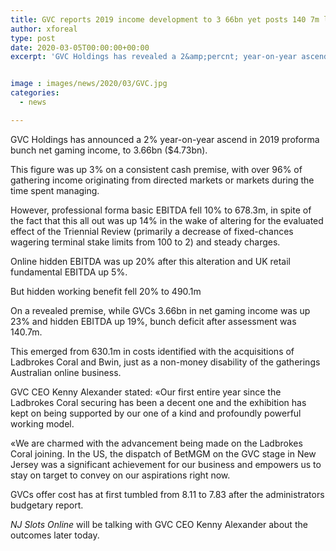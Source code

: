 ```yaml
---
title: GVC reports 2019 income development to 3 66bn yet posts 140 7m loss
author: xforeal 
type: post
date: 2020-03-05T00:00:00+00:00
excerpt: 'GVC Holdings has revealed a 2&amp;percnt; year-on-year ascend in 2019 proforma bunch net gaming income, to 3 '


image : images/news/2020/03/GVC.jpg
categories:
  - news

---
```

GVC Holdings has announced a 2&percnt; year-on-year ascend in 2019 proforma bunch net gaming income, to 3.66bn ($4.73bn). 

This figure was up 3&percnt; on a consistent cash premise, with over 96&percnt; of gathering income originating from directed markets or markets during the time spent managing. 

However, professional forma basic EBITDA fell 10&percnt; to 678.3m, in spite of the fact that this all out was up 14&percnt; in the wake of altering for the evaluated effect of the Triennial Review (primarily a decrease of fixed-chances wagering terminal stake limits from 100 to 2) and steady charges. 

Online hidden EBITDA was up 20&percnt; after this alteration and UK retail fundamental EBITDA up 5&percnt;. 

But hidden working benefit fell 20&percnt; to 490.1m 

On a revealed premise, while GVCs 3.66bn in net gaming income was up 23&percnt; and hidden EBITDA up 19&percnt;, bunch deficit after assessment was 140.7m. 

This emerged from 630.1m in costs identified with the acquisitions of Ladbrokes Coral and Bwin, just as a non-money disability of the gatherings Australian online business. 

GVC CEO Kenny Alexander stated: &#171;Our first entire year since the Ladbrokes Coral securing has been a decent one and the exhibition has kept on being supported by our one of a kind and profoundly powerful working model. 

&#171;We are charmed with the advancement being made on the Ladbrokes Coral joining. In the US, the dispatch of BetMGM on the GVC stage in New Jersey was a significant achievement for our business and empowers us to stay on target to convey on our aspirations right now. 

GVCs offer cost has at first tumbled from 8.11 to 7.83 after the administrators budgetary report. 

_NJ Slots Online_ will be talking with GVC CEO Kenny Alexander about the outcomes later today.